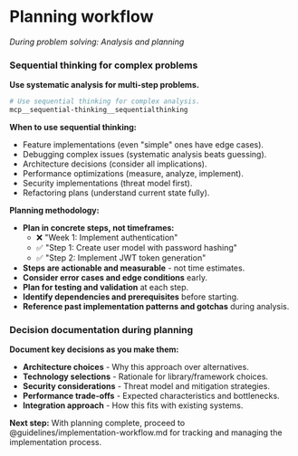 # Planning workflow

*During problem solving: Analysis and planning*

### Sequential thinking for complex problems

**Use systematic analysis for multi-step problems.**

```bash
# Use sequential thinking for complex analysis.
mcp__sequential-thinking__sequentialthinking
```

**When to use sequential thinking:**
- Feature implementations (even "simple" ones have edge cases).
- Debugging complex issues (systematic analysis beats guessing).
- Architecture decisions (consider all implications).
- Performance optimizations (measure, analyze, implement).
- Security implementations (threat model first).
- Refactoring plans (understand current state fully).

**Planning methodology:**
- **Plan in concrete steps, not timeframes:**
  - ❌ "Week 1: Implement authentication"
  - ✅ "Step 1: Create user model with password hashing"
  - ✅ "Step 2: Implement JWT token generation"
- **Steps are actionable and measurable** - not time estimates.
- **Consider error cases and edge conditions** early.
- **Plan for testing and validation** at each step.
- **Identify dependencies and prerequisites** before starting.
- **Reference past implementation patterns and gotchas** during analysis.

### Decision documentation during planning

**Document key decisions as you make them:**

- **Architecture choices** - Why this approach over alternatives.
- **Technology selections** - Rationale for library/framework choices.
- **Security considerations** - Threat model and mitigation strategies.
- **Performance trade-offs** - Expected characteristics and bottlenecks.
- **Integration approach** - How this fits with existing systems.

**Next step:** With planning complete, proceed to @guidelines/implementation-workflow.md for tracking and managing the implementation process.